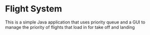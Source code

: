 # Flight System
This is a simple Java application that uses priority queue and a GUI to manage the priority of flights that load in for take off and landing

